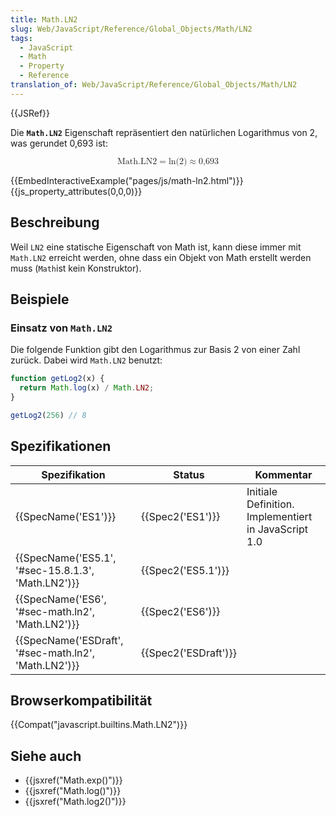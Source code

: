```yaml
---
title: Math.LN2
slug: Web/JavaScript/Reference/Global_Objects/Math/LN2
tags:
  - JavaScript
  - Math
  - Property
  - Reference
translation_of: Web/JavaScript/Reference/Global_Objects/Math/LN2
---
```

{{JSRef}}

Die **`Math.LN2`** Eigenschaft repräsentiert den natürlichen Logarithmus von 2, was gerundet 0,693 ist:

<math display="block"><semantics><mrow><mstyle mathvariant="monospace"><mi>Math.LN2</mi></mstyle><mo>=</mo><mo lspace="0em" rspace="0em">ln</mo><mo stretchy="false">(</mo><mn>2</mn><mo stretchy="false">)</mo><mo>≈</mo><mn>0,693</mn></mrow><annotation encoding="TeX">\mathtt{\mi{Math.LN2}} = \ln(2) \approx 0,693</annotation></semantics></math>

{{EmbedInteractiveExample("pages/js/math-ln2.html")}}{{js_property_attributes(0,0,0)}}

## Beschreibung

Weil `LN2` eine statische Eigenschaft von Math ist, kann diese immer mit `Math.LN2` erreicht werden, ohne dass ein Objekt von Math erstellt werden muss (`Math`ist kein Konstruktor).

## Beispiele

### Einsatz von `Math.LN2`

Die folgende Funktion gibt den Logarithmus zur Basis 2 von einer Zahl zurück. Dabei wird `Math.LN2` benutzt:

```js
function getLog2(x) {
  return Math.log(x) / Math.LN2;
}

getLog2(256) // 8
```

## Spezifikationen

| Spezifikation                                                        | Status                       | Kommentar                                            |
| -------------------------------------------------------------------- | ---------------------------- | ---------------------------------------------------- |
| {{SpecName('ES1')}}                                             | {{Spec2('ES1')}}         | Initiale Definition. Implementiert in JavaScript 1.0 |
| {{SpecName('ES5.1', '#sec-15.8.1.3', 'Math.LN2')}} | {{Spec2('ES5.1')}}     |                                                      |
| {{SpecName('ES6', '#sec-math.ln2', 'Math.LN2')}}     | {{Spec2('ES6')}}         |                                                      |
| {{SpecName('ESDraft', '#sec-math.ln2', 'Math.LN2')}} | {{Spec2('ESDraft')}} |                                                      |

## Browserkompatibilität

{{Compat("javascript.builtins.Math.LN2")}}

## Siehe auch

- {{jsxref("Math.exp()")}}
- {{jsxref("Math.log()")}}
- {{jsxref("Math.log2()")}}
